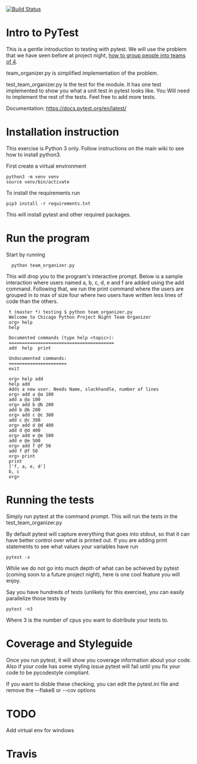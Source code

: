 [![Build Status](https://travis-ci.org/chipycodingworkshop/CodingWorkshops.svg?branch=develop%2Fci)](https://travis-ci.org/chipycodingworkshop/CodingWorkshops)

# Intro to PyTest
This is a gentle introduction to testing with pytest.
We will use the problem that we have seen before
at project night, [how to group people into teams of 4](https://github.com/chicagopython/CodingWorkshops/blob/master/problems/py101/python_team_project).


team_organizer.py is simplified implementation of the
problem.

test_team_organizer.py is the test for the module.
It has one test implemented to show you what a unit
test in pytest looks like. You Will need to implement
the rest of the tests. Feel free to add more tests.

Documentation: https://docs.pytest.org/en/latest/

# Installation instruction
This exercise is Python 3 only. Follow instructions on the
main wiki to see how to install python3.


First create a virtual environment

    python3 -m venv venv
    source venv/bin/activate


To install the requirements run

    pip3 install -r requirements.txt

This will install pytest and other required packages.

# Run the program
Start by running

      python team_organizer.py

This will drop you to the program's interactive prompt.
Below is a sample interaction where users named a, b, c, 
d, e and f are added using the add command.
Following that, we run the print command where the users
are grouped in to max of size four where two users have
written less lines of code than the others.

     t (master *) testing $ python team_organizer.py 
     Welcome to Chicago Python Project Night Team Organizer
     org> help
     help
     
     Documented commands (type help <topic>):
     ========================================
     add  help  print
     
     Undocumented commands:
     ======================
     exit
     
     org> help add
     help add
     Adds a new user. Needs Name, slackhandle, number of lines
     org> add a @a 100
     add a @a 100
     org> add b @b 200
     add b @b 200
     org> add c @c 300
     add c @c 300
     org> add d @d 400
     add d @d 400
     org> add e @e 500
     add e @e 500
     org> add f @f 50
     add f @f 50
     org> print
     print
     ['f, a, e, d']
     b, c
     org> 
     


# Running the tests

Simply run pytest at the command prompt.
This will run the tests in the test_team_organizer.py

By default pytest will capture everything that goes into
stdout, so that it can have better control over what is
printed out. If you are adding print statements to see
what values your variables have run

    pytest -s

While we do not go into much depth of what can be achieved by
pytest (coming soon to a future project night), here is one cool 
feature you will enjoy.

Say you have hundreds of tests (unlikely for this
exercise), you can easily parallelize those tests by

    pytest -n3

Where 3 is the number of cpus you want to distribute
your tests to.


# Coverage and Styleguide
Once you run pytest, it will show you coverage information
about your code. Also if your code has some styling issue
pytest will fail until you fix your code to be pycodestyle
compliant.

If you want to disble these checking, you can edit
the pytest.ini file and remove the --flake8 or --cov options

# TODO 
Add virtual env for windows

# Travis